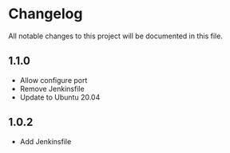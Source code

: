 # Changelog

All notable changes to this project will be documented in this file.

## 1.1.0

- Allow configure port
- Remove Jenkinsfile
- Update to Ubuntu 20.04

## 1.0.2

- Add Jenkinsfile
